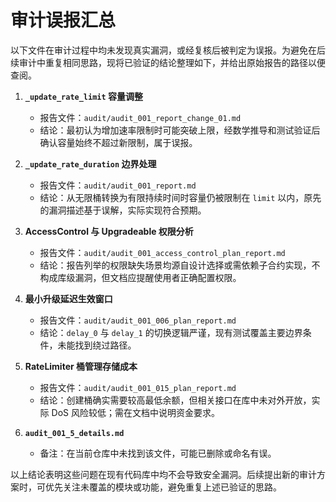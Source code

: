 # 审计误报汇总

以下文件在审计过程中均未发现真实漏洞，或经复核后被判定为误报。为避免在后续审计中重复相同思路，现将已验证的结论整理如下，并给出原始报告的路径以便查阅。

1. **`_update_rate_limit` 容量调整**
   - 报告文件：`audit/audit_001_report_change_01.md`
   - 结论：最初认为增加速率限制时可能突破上限，经数学推导和测试验证后确认容量始终不超过新限制，属于误报。

2. **`_update_rate_duration` 边界处理**
   - 报告文件：`audit/audit_001_report.md`
   - 结论：从无限桶转换为有限持续时间时容量仍被限制在 `limit` 以内，原先的漏洞描述基于误解，实际实现符合预期。

3. **AccessControl 与 Upgradeable 权限分析**
   - 报告文件：`audit/audit_001_access_control_plan_report.md`
   - 结论：报告列举的权限缺失场景均源自设计选择或需依赖子合约实现，不构成库级漏洞，但文档应提醒使用者正确配置权限。

4. **最小升级延迟生效窗口**
   - 报告文件：`audit/audit_001_006_plan_report.md`
   - 结论：`delay_0` 与 `delay_1` 的切换逻辑严谨，现有测试覆盖主要边界条件，未能找到绕过路径。

5. **RateLimiter 桶管理存储成本**
   - 报告文件：`audit/audit_001_015_plan_report.md`
   - 结论：创建桶确实需要较高最低余额，但相关接口在库中未对外开放，实际 DoS 风险较低；需在文档中说明资金要求。

6. **`audit_001_5_details.md`**
   - 备注：在当前仓库中未找到该文件，可能已删除或命名有误。

以上结论表明这些问题在现有代码库中均不会导致安全漏洞。后续提出新的审计方案时，可优先关注未覆盖的模块或功能，避免重复上述已验证的思路。
